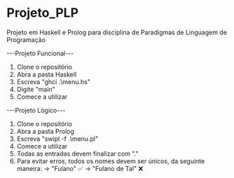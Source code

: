 # Projeto_PLP
Projeto em Haskell e Prolog para disciplina de Paradigmas de Linguagem de Programação

---Projeto Funcional---

1. Clone o repositório
2. Abra a pasta Haskell
3. Escreva "ghci .\menu.hs"
4. Digite "main"
5. Comece a utilizar

---Projeto Lógico---

1. Clone o repositório
2. Abra a pasta Prolog
3. Escreva "swipl -f .\menu.pl"
4. Comece a utilizar
5. Todas as entradas devem finalizar com "."
6. Para evitar erros, todos os nomes devem ser únicos, da seguinte maneira:
  -> "Fulano" ✅
  -> "Fulano de Tal" ❌

